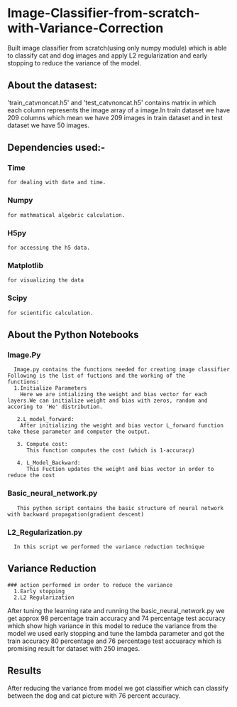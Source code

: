# Image-Classifier-from-scratch-with-Variance-Correction
 
Built image classifier from scratch(using only numpy module) which is able to classify cat and dog images and apply L2 regularization and early stopping to reduce the variance of the model.

## About the datasest:
'train_catvnoncat.h5' and 'test_catvnoncat.h5' contains matrix in which each column represents the image array of a image.In train dataset we have 209 columns which mean we have 209 images in train dataset and in test dataset we have 50 images.

## Dependencies used:-

### Time
    for dealing with date and time. 
### Numpy
    for mathmatical algebric calculation.
### H5py
    for accessing the h5 data.
### Matplotlib
    for visualizing the data 
### Scipy
    for scientific calculation.

## About the Python Notebooks
  
  ### Image.Py
      Image.py contains the functions needed for creating image classifier Following is the list of fuctions and the working of the          functions:
      1.Initialize Parameters
        Here we are intializing the weight and bias vector for each layers.We can initialize weight and bias with zeros, random and       accoring to 'He' distribution.
       
       2.L_model_forward:
        After initializing the weight and bias vector L_forward function take these parameter and computer the output.
        
       3. Compute cost:
          This function computes the cost (which is 1-accuracy)
          
       4. L_Model_Backward:
          This Fuction updates the weight and bias vector in order to reduce the cost
   
   ### Basic_neural_network.py
       This python script contains the basic structure of neural network with backward propagation(gradient descent)
       
   ### L2_Regularization.py
      In this script we performed the variance reduction technique
       
  ## Variance Reduction
    ### action performed in order to reduce the variance
      1.Early stopping 
      2.L2 Regularization
  
  After tuning the learning rate and running the basic_neural_network.py we get approx 98 percentage train accuracy and 74 percentage test accuracy which show high variance in this model to reduce the variance from the model we used early stopping and tune the lambda parameter and got the train accuracy 80 percentage and 76 percentage test accuaracy  which is promising result for dataset with 250 images.
  
  
  
  ## Results
  
  After reducing the variance from model we got classifier which can classify between the dog and cat picture with 76 percent accuracy.
